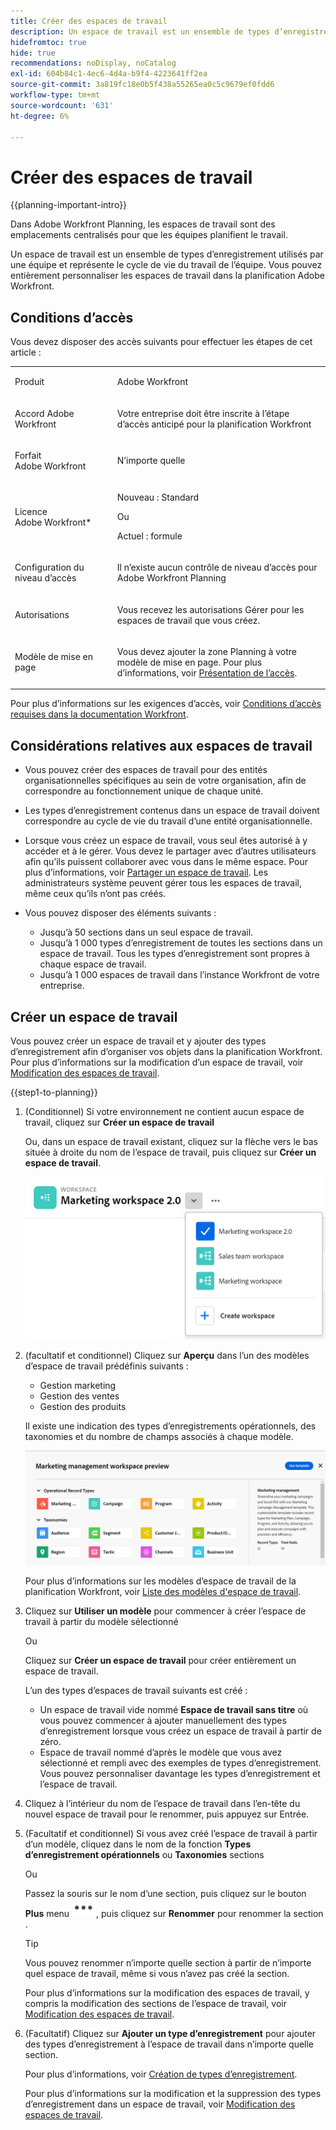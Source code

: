 ```yaml
---
title: Créer des espaces de travail
description: Un espace de travail est un ensemble de types d’enregistrement utilisés par une équipe et représente le cycle de vie du travail de l’équipe. Vous pouvez entièrement personnaliser les espaces de travail dans la planification Adobe Workfront. Les types d’enregistrement sont organisés par section dans un espace de travail.
hidefromtoc: true
hide: true
recommendations: noDisplay, noCatalog
exl-id: 604b84c1-4ec6-4d4a-b9f4-4223641ff2ea
source-git-commit: 3a819fc18e0b5f438a55265ea0c5c9679ef0fdd6
workflow-type: tm+mt
source-wordcount: '631'
ht-degree: 6%

---
```


<!--udpate the metadata with real information when making this avilable in TOC and in the left nav-->

# Créer des espaces de travail

{{planning-important-intro}}

Dans Adobe Workfront Planning, les espaces de travail sont des emplacements centralisés pour que les équipes planifient le travail.

Un espace de travail est un ensemble de types d’enregistrement utilisés par une équipe et représente le cycle de vie du travail de l’équipe. Vous pouvez entièrement personnaliser les espaces de travail dans la planification Adobe Workfront.

## Conditions d’accès

Vous devez disposer des accès suivants pour effectuer les étapes de cet article :

<table style="table-layout:auto">
 <col>
 </col>
 <col>
 </col>
 <tbody>
    <tr>
<tr>
<td>
   <p> Produit</p> </td>
   <td>
   <p> Adobe Workfront</p> </td>
  </tr>  
 <td role="rowheader"><p>Accord Adobe Workfront</p></td>
   <td>
<p>Votre entreprise doit être inscrite à l’étape d’accès anticipé pour la planification Workfront </p>
   </td>
  </tr>
  <tr>
   <td role="rowheader"><p>Forfait Adobe Workfront</p></td>
   <td>
<p>N’importe quelle</p>
   </td>
  </tr>
  <tr>
   <td role="rowheader"><p>Licence Adobe Workfront*</p></td>
   <td>
   <p>Nouveau : Standard</p>
   Ou
   <p>Actuel : formule</p> 
  </td>
  </tr>

<tr>
   <td role="rowheader"><p>Configuration du niveau d’accès</p></td>
   <td> <p>Il n’existe aucun contrôle de niveau d’accès pour Adobe Workfront Planning</p>
</td>
  </tr>

<tr>
   <td role="rowheader"><p>Autorisations</p></td>
   <td> <p>Vous recevez les autorisations Gérer pour les espaces de travail que vous créez. </p>  
</td>
  </tr>

<tr>
   <td role="rowheader"><p>Modèle de mise en page</p></td>
   <td> <p>Vous devez ajouter la zone Planning à votre modèle de mise en page. Pour plus d’informations, voir <a href="/help/quicksilver/planning/access/access-overview.md">Présentation de l’accès</a>. </p>  
</td>
  </tr>

</tbody>
</table>

Pour plus d’informations sur les exigences d’accès, voir [Conditions d’accès requises dans la documentation Workfront](/help/quicksilver/administration-and-setup/add-users/access-levels-and-object-permissions/access-level-requirements-in-documentation.md).

<!--Maybe enable this at GA - but Planning is not supposed to have Access controls in the Workfront Access Level: 
>[!NOTE]
>
>If you don't have access, ask your Workfront administrator if they set additional restrictions in your access level. For information on how a Workfront administrator can change your access level, see [Create or modify custom access levels](/help/quicksilver/administration-and-setup/administration-and-setup/add-users/configure-and-grant-access/create-modify-access-levels.md). -->

<!-- Notes to add for the table: for the "Workfront plans" row: the above is only for closed beta; when going to GA - activate the following plans:    
<p>Current plan: Prime and Ultimate</p>
<p>Legacy plan: Enterprise</p>-->

<!-- Notes for the table: for the "Workfront access" row: <p>For more information, see <a href="../../administration-and-setup/add-users/access-levels-and-object-permissions/wf-licenses.md" class="MCXref xref">Adobe Workfront licenses overview</a>.</p>-->

## Considérations relatives aux espaces de travail

* Vous pouvez créer des espaces de travail pour des entités organisationnelles spécifiques au sein de votre organisation, afin de correspondre au fonctionnement unique de chaque unité.
* Les types d’enregistrement contenus dans un espace de travail doivent correspondre au cycle de vie du travail d’une entité organisationnelle.
* Lorsque vous créez un espace de travail, vous seul êtes autorisé à y accéder et à le gérer. Vous devez le partager avec d’autres utilisateurs afin qu’ils puissent collaborer avec vous dans le même espace. Pour plus d’informations, voir [Partager un espace de travail](/help/quicksilver/planning/access/share-workspaces.md). Les administrateurs système peuvent gérer tous les espaces de travail, même ceux qu’ils n’ont pas créés.
* Vous pouvez disposer des éléments suivants :

   * Jusqu’à 50 sections dans un seul espace de travail.
   * Jusqu’à 1 000 types d’enregistrement de toutes les sections dans un espace de travail. Tous les types d’enregistrement sont propres à chaque espace de travail. <!--this might change-->
   * Jusqu’à 1 000 espaces de travail dans l’instance Workfront de votre entreprise.


## Créer un espace de travail

Vous pouvez créer un espace de travail et y ajouter des types d’enregistrement afin d’organiser vos objets dans la planification Workfront. Pour plus d’informations sur la modification d’un espace de travail, voir [Modification des espaces de travail](/help/quicksilver/planning/architecture/edit-workspaces.md).

{{step1-to-planning}}

<!--replace the snippet with the new snippet with the landing page The Workfront Planning landing page opens. 
    ![](assets/planning-landing-page-admin.png)
    1. (Optional) Click the **My workspaces** tab to view workspaces you created
    Or
    Click the **Other workspaces** tab to view workspaces shared with you. 
    -->

1. (Conditionnel) Si votre environnement ne contient aucun espace de travail, cliquez sur **Créer un espace de travail**

   Ou, dans un espace de travail existant, cliquez sur la flèche vers le bas située à droite du nom de l’espace de travail, puis cliquez sur **Créer un espace de travail**.

   ![](assets/workspace-drop-down-right-menu.png)


1. (facultatif et conditionnel) Cliquez sur **Aperçu** dans l’un des modèles d’espace de travail prédéfinis suivants :

   * Gestion marketing
   * Gestion des ventes
   * Gestion des produits

   Il existe une indication des types d’enregistrements opérationnels, des taxonomies et du nombre de champs associés à chaque modèle.

   ![](assets/previewing-a-workspace-template.png)

   Pour plus d’informations sur les modèles d’espace de travail de la planification Workfront, voir [Liste des modèles d&#39;espace de travail](/help/quicksilver/planning/architecture/workspace-templates.md).

1. Cliquez sur **Utiliser un modèle** pour commencer à créer l’espace de travail à partir du modèle sélectionné

   Ou

   Cliquez sur **Créer un espace de travail** pour créer entièrement un espace de travail.

   L’un des types d’espaces de travail suivants est créé :

   * Un espace de travail vide nommé **Espace de travail sans titre** où vous pouvez commencer à ajouter manuellement des types d’enregistrement lorsque vous créez un espace de travail à partir de zéro.
   * Espace de travail nommé d’après le modèle que vous avez sélectionné et rempli avec des exemples de types d’enregistrement. Vous pouvez personnaliser davantage les types d’enregistrement et l’espace de travail.

1. Cliquez à l’intérieur du nom de l’espace de travail dans l’en-tête du nouvel espace de travail pour le renommer, puis appuyez sur Entrée.

1. (Facultatif et conditionnel) Si vous avez créé l’espace de travail à partir d’un modèle, cliquez dans le nom de la fonction **Types d’enregistrement opérationnels** ou **Taxonomies** sections

   Ou

   Passez la souris sur le nom d’une section, puis cliquez sur le bouton **Plus** menu ![](assets/more-menu.png), puis cliquez sur **Renommer** pour renommer la section .

   >[!TIP]
   >
   >Vous pouvez renommer n’importe quelle section à partir de n’importe quel espace de travail, même si vous n’avez pas créé la section.

   Pour plus d’informations sur la modification des espaces de travail, y compris la modification des sections de l’espace de travail, voir [Modification des espaces de travail](/help/quicksilver/planning/architecture/edit-workspaces.md).

1. (Facultatif) Cliquez sur **Ajouter un type d’enregistrement** pour ajouter des types d’enregistrement à l’espace de travail dans n’importe quelle section.

   Pour plus d’informations, voir [Création de types d’enregistrement](/help/quicksilver/planning/architecture/create-record-types.md).

   Pour plus d’informations sur la modification et la suppression des types d’enregistrement dans un espace de travail, voir [Modification des espaces de travail](/help/quicksilver/planning/architecture/edit-workspaces.md).


